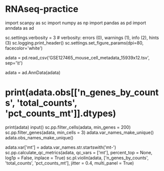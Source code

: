 # RNAseq-practice
import scanpy as sc
import numpy as np
import pandas as pd
import anndata as ad  

sc.settings.verbosity = 3             # verbosity: errors (0), warnings (1), info (2), hints (3)
sc.logging.print_header()
sc.settings.set_figure_params(dpi=80, facecolor='white')

adata = pd.read_csv('GSE127465_mouse_cell_metadata_15939x12.tsv', sep='\t')

adata = ad.AnnData(adata)
# print(adata.obs[['n_genes_by_counts', 'total_counts', 'pct_counts_mt']].dtypes)
print(adata)
input()
sc.pp.filter_cells(adata, min_genes = 200)
sc.pp.filter_genes(adata, min_cells = 3)
adata.var_names_make_unique()
adata.obs_names_make_unique()

adata.var['mt'] = adata.var_names.str.startswith('mt-')
sc.pp.calculate_qc_metrics(adata, qc_vars = ['mt'], percent_top = None, log1p = False, inplace = True)
sc.pl.violin(adata, ['n_genes_by_counts', 'total_counts', 'pct_counts_mt'], jitter = 0.4, multi_panel = True)
